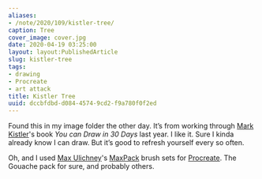 ```yaml
---
aliases:
- /note/2020/109/kistler-tree/
caption: Tree
cover_image: cover.jpg
date: 2020-04-19 03:25:00
layout: layout:PublishedArticle
slug: kistler-tree
tags:
- drawing
- Procreate
- art attack
title: Kistler Tree
uuid: dccbfdbd-d084-4574-9cd2-f9a780f0f2ed
---
```


Found this in my image folder the other day. It’s from working through
[Mark Kistler](https://markkistler.com/)'s book *You can Draw in 30
Days* last year. I like it. Sure I kinda already know I can draw. But
it’s good to refresh yourself every so often.

Oh, and I used [Max Ulichney](https://maxulichney.com/)'s
[MaxPack](https://gumroad.com/maxulichney) brush sets for
[Procreate](https://procreate.art/). The Gouache pack for sure, and
probably others.
